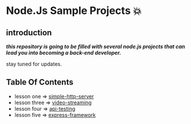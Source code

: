 # Node.Js Sample Projects :collision:

## introduction

***this repository is going to be filled with several node.js projects that can lead you into becoming a back-end developer.***

stay tuned for updates.

## Table Of Contents
   - lesson one => [simple-http-server](https://github.com/amiryeg1/nodejs-lessons/tree/master/L1-simple-http-server)
   - lesson three => [video-streaming](https://github.com/amiryeg1/nodejs-lessons/tree/master/L3-video-streaming)
   - lesson four => [api-testing](https://github.com/amiryeg1/nodejs-lessons/tree/master/L4-api-testing)
   - lesson five => [express-framework](https://github.com/amiryeg1/nodejs-lessons/tree/master/L5-express-framework)
